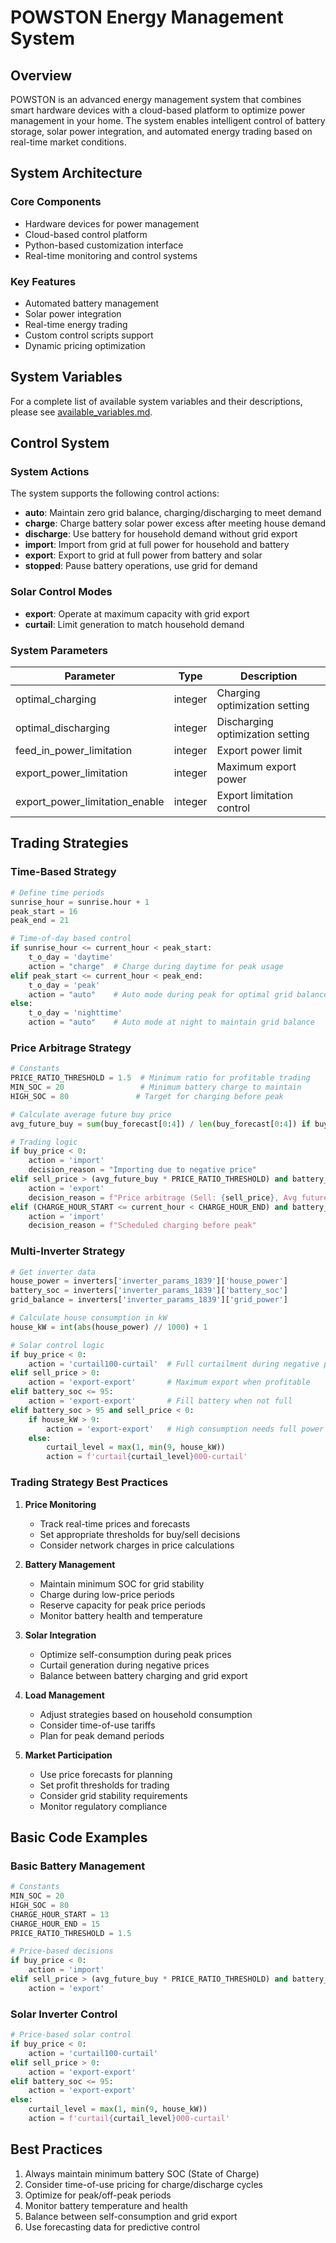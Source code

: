 # POWSTON Energy Management System

## Overview
POWSTON is an advanced energy management system that combines smart hardware devices with a cloud-based platform to optimize power management in your home. The system enables intelligent control of battery storage, solar power integration, and automated energy trading based on real-time market conditions.

## System Architecture

### Core Components
- Hardware devices for power management
- Cloud-based control platform
- Python-based customization interface
- Real-time monitoring and control systems

### Key Features
- Automated battery management
- Solar power integration
- Real-time energy trading
- Custom control scripts support
- Dynamic pricing optimization

## System Variables
For a complete list of available system variables and their descriptions, please see [available_variables.md](available_variables.md).

## Control System

### System Actions
The system supports the following control actions:
- **auto**: Maintain zero grid balance, charging/discharging to meet demand
- **charge**: Charge battery solar power excess after meeting house demand
- **discharge**: Use battery for household demand without grid export
- **import**: Import from grid at full power for household and battery
- **export**: Export to grid at full power from battery and solar
- **stopped**: Pause battery operations, use grid for demand

### Solar Control Modes
- **export**: Operate at maximum capacity with grid export
- **curtail**: Limit generation to match household demand

### System Parameters
| Parameter | Type | Description |
|-----------|------|-------------|
| optimal_charging | integer | Charging optimization setting |
| optimal_discharging | integer | Discharging optimization setting |
| feed_in_power_limitation | integer | Export power limit |
| export_power_limitation | integer | Maximum export power |
| export_power_limitation_enable | integer | Export limitation control |

## Trading Strategies

### Time-Based Strategy
```python
# Define time periods
sunrise_hour = sunrise.hour + 1
peak_start = 16
peak_end = 21

# Time-of-day based control
if sunrise_hour <= current_hour < peak_start:
    t_o_day = 'daytime'
    action = "charge"  # Charge during daytime for peak usage
elif peak_start <= current_hour < peak_end:
    t_o_day = 'peak'
    action = "auto"    # Auto mode during peak for optimal grid balance
else:
    t_o_day = 'nighttime'
    action = "auto"    # Auto mode at night to maintain grid balance
```

### Price Arbitrage Strategy
```python
# Constants
PRICE_RATIO_THRESHOLD = 1.5  # Minimum ratio for profitable trading
MIN_SOC = 20                 # Minimum battery charge to maintain
HIGH_SOC = 80               # Target for charging before peak

# Calculate average future buy price
avg_future_buy = sum(buy_forecast[0:4]) / len(buy_forecast[0:4]) if buy_forecast else None

# Trading logic
if buy_price < 0:
    action = 'import'
    decision_reason = "Importing due to negative price"
elif sell_price > (avg_future_buy * PRICE_RATIO_THRESHOLD) and battery_soc > MIN_SOC:
    action = 'export'
    decision_reason = f"Price arbitrage (Sell: {sell_price}, Avg future buy: {avg_future_buy})"
elif (CHARGE_HOUR_START <= current_hour < CHARGE_HOUR_END) and battery_soc < HIGH_SOC:
    action = 'import'
    decision_reason = f"Scheduled charging before peak"
```

### Multi-Inverter Strategy
```python
# Get inverter data
house_power = inverters['inverter_params_1839']['house_power']
battery_soc = inverters['inverter_params_1839']['battery_soc']
grid_balance = inverters['inverter_params_1839']['grid_power']

# Calculate house consumption in kW
house_kW = int(abs(house_power) // 1000) + 1

# Solar control logic
if buy_price < 0:
    action = 'curtail100-curtail'  # Full curtailment during negative prices
elif sell_price > 0:
    action = 'export-export'       # Maximum export when profitable
elif battery_soc <= 95:
    action = 'export-export'       # Fill battery when not full
elif battery_soc > 95 and sell_price < 0:
    if house_kW > 9:
        action = 'export-export'   # High consumption needs full power
    else:
        curtail_level = max(1, min(9, house_kW))
        action = f'curtail{curtail_level}000-curtail'
```

### Trading Strategy Best Practices
1. **Price Monitoring**
   - Track real-time prices and forecasts
   - Set appropriate thresholds for buy/sell decisions
   - Consider network charges in price calculations

2. **Battery Management**
   - Maintain minimum SOC for grid stability
   - Charge during low-price periods
   - Reserve capacity for peak price periods
   - Monitor battery health and temperature

3. **Solar Integration**
   - Optimize self-consumption during peak prices
   - Curtail generation during negative prices
   - Balance between battery charging and grid export

4. **Load Management**
   - Adjust strategies based on household consumption
   - Consider time-of-use tariffs
   - Plan for peak demand periods

5. **Market Participation**
   - Use price forecasts for planning
   - Set profit thresholds for trading
   - Consider grid stability requirements
   - Monitor regulatory compliance

## Basic Code Examples

### Basic Battery Management
```python
# Constants
MIN_SOC = 20
HIGH_SOC = 80
CHARGE_HOUR_START = 13
CHARGE_HOUR_END = 15
PRICE_RATIO_THRESHOLD = 1.5

# Price-based decisions
if buy_price < 0:
    action = 'import'
elif sell_price > (avg_future_buy * PRICE_RATIO_THRESHOLD) and battery_soc > MIN_SOC:
    action = 'export'
```

### Solar Inverter Control
```python
# Price-based solar control
if buy_price < 0:
    action = 'curtail100-curtail'
elif sell_price > 0:
    action = 'export-export'
elif battery_soc <= 95:
    action = 'export-export'
else:
    curtail_level = max(1, min(9, house_kW))
    action = f'curtail{curtail_level}000-curtail'
```

## Best Practices
1. Always maintain minimum battery SOC (State of Charge)
2. Consider time-of-use pricing for charge/discharge cycles
3. Optimize for peak/off-peak periods
4. Monitor battery temperature and health
5. Balance between self-consumption and grid export
6. Use forecasting data for predictive control
